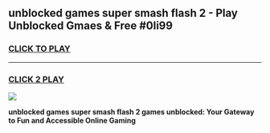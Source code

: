 
## unblocked games super smash flash 2 - Play Unblocked Gmaes & Free #0li99
<h3>
<a href="https://news.freeplayer.one?title=unblocked_games_super_smash_flash_2&ref=03M">CLICK TO PLAY</a></h3>
<hr>

<h3>
<a href="https://news.freeplayer.one?title=unblocked_games_super_smash_flash_2&ref=03M">CLICK 2 PLAY</a>
  
</h3>

<a href="https://news.freeplayer.one?title=unblocked_games_super_smash_flash_2&ref=03M"><img src="https://clearcache.store/games.png"></a>


**unblocked games super smash flash 2 games unblocked: Your Gateway to Fun and Accessible Online Gaming**
